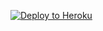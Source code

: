 
[![Deploy to Heroku](https://www.herokucdn.com/deploy/button.svg)](https://heroku.com/deploy?template=https://github.com/dengertheguy/milknamisecret)

